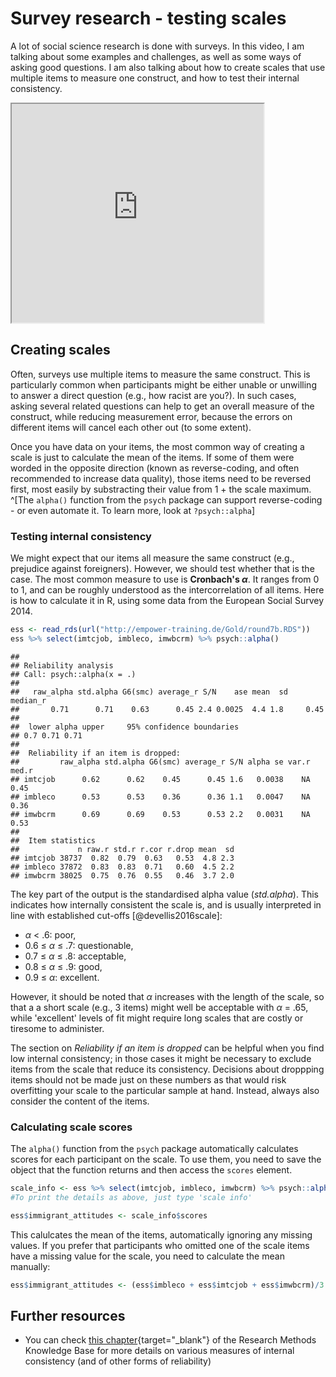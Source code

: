 # Survey research - testing scales

A lot of social science research is done with surveys. In this video, I am talking about some examples and challenges, as well as some ways of asking good questions. I am also talking about how to create scales that use multiple items to measure one construct, and how to test their internal consistency.

<iframe src=" https://www.youtube.com/embed/fCbgi0KfWZc?rel=0 " allowfullscreen width=80% height=350></iframe>

## Creating scales

Often, surveys use multiple items to measure the same construct. This is particularly common when participants might be either unable or unwilling to answer a direct question (e.g., how racist are you?). In such cases, asking several related questions can help to get an overall measure of the construct, while reducing measurement error, because the errors on different items will cancel each other out (to some extent).

Once you have data on your items, the most common way of creating a scale is just to calculate the mean of the items. If some of them were worded in the opposite direction (known as reverse-coding, and often recommended to increase data quality), those items need to be reversed first, most easily by substracting their value from 1 + the scale maximum. ^[The `alpha()` function from the `psych` package can support reverse-coding - or even automate it. To learn more, look at `?psych::alpha`]

### Testing internal consistency

We might expect that our items all measure the same construct (e.g., prejudice against foreigners). However, we should test whether that is the case. The most common measure to use is **Cronbach's $\alpha$**. It ranges from 0 to 1, and can be roughly understood as the intercorrelation of all items. Here is how to calculate it in R, using some data from the European Social Survey 2014.


```r
ess <- read_rds(url("http://empower-training.de/Gold/round7b.RDS"))
ess %>% select(imtcjob, imbleco, imwbcrm) %>% psych::alpha()
```

```
## 
## Reliability analysis   
## Call: psych::alpha(x = .)
## 
##   raw_alpha std.alpha G6(smc) average_r S/N    ase mean  sd median_r
##       0.71      0.71    0.63      0.45 2.4 0.0025  4.4 1.8     0.45
## 
##  lower alpha upper     95% confidence boundaries
## 0.7 0.71 0.71 
## 
##  Reliability if an item is dropped:
##         raw_alpha std.alpha G6(smc) average_r S/N alpha se var.r med.r
## imtcjob      0.62      0.62    0.45      0.45 1.6   0.0038    NA  0.45
## imbleco      0.53      0.53    0.36      0.36 1.1   0.0047    NA  0.36
## imwbcrm      0.69      0.69    0.53      0.53 2.2   0.0031    NA  0.53
## 
##  Item statistics 
##             n raw.r std.r r.cor r.drop mean  sd
## imtcjob 38737  0.82  0.79  0.63   0.53  4.8 2.3
## imbleco 37872  0.83  0.83  0.71   0.60  4.5 2.2
## imwbcrm 38025  0.75  0.76  0.55   0.46  3.7 2.0
```

The key part of the output is the standardised alpha value (*std.alpha*). This indicates how internally consistent the scale is, and is usually interpreted in line with established cut-offs [@devellis2016scale]:

* $\alpha$ < .6:  poor,  
* 0.6 &le; $\alpha$ &le; .7:  questionable,
* 0.7 &le; $\alpha$ &le; .8:  acceptable,
* 0.8 &le; $\alpha$ &le; .9:  good,
* 0.9 &le; $\alpha$:  excellent.

However, it should be noted that $\alpha$ increases with the length of the scale, so that a a short scale (e.g., 3 items) might well be acceptable with $\alpha$ = .65, while 'excellent' levels of fit might require long scales that are costly or tiresome to administer.

The section on *Reliability if an item is dropped* can be helpful when you find low internal consistency; in those cases it might be necessary to exclude items from the scale that reduce its consistency. Decisions about droppping items should not be made just on these numbers as that would risk overfitting your scale to the particular sample at hand. Instead, always also consider the content of the items.

### Calculating scale scores

The `alpha()` function from the `psych` package automatically calculates scores for each participant on the scale. To use them, you need to save the object that the function returns and then access the `scores` element.


```r
scale_info <- ess %>% select(imtcjob, imbleco, imwbcrm) %>% psych::alpha()
#To print the details as above, just type 'scale info'

ess$immigrant_attitudes <- scale_info$scores
```

This calulcates the mean of the items, automatically ignoring any missing values. If you prefer that participants who omitted one of the scale items have a missing value for the scale, you need to calculate the mean manually:


```r
ess$immigrant_attitudes <- (ess$imbleco + ess$imtcjob + ess$imwbcrm)/3
```


## Further resources

* You can check [this chapter](https://socialresearchmethods.net/kb/types-of-reliability/#internal-consistency-reliability){target="_blank"} of the Research Methods Knowledge Base for more details on various measures of internal consistency (and of other forms of reliability)
